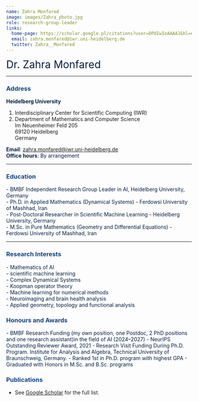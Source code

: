 ```yaml
---
name: Zahra Monfared
image: images/Zahra_photo.jpg
role: research-group-leader
links:
  home-page: https://scholar.google.pl/citations?user=OPUIwIoAAAAJ&hl=en
  email: zahra.monfared@iwr.uni-heidelberg.de 
  twitter: Zahra__Monfared
---
```


<span style="font-size: 2em; color: #072140;">Dr. Zahra Monfared</span>

---

### <span style="color: #114584;">Address</span>

<span style="color: #072140;">**Heidelberg University**  
1. Interdisciplinary Center for Scientific Computing (IWR)  
2. Department of Mathematics and Computer Science  
Im Neuenheimer Feld 205  
69120 Heidelberg  
Germany</span>

<span style="color: #072140;"><strong>Email</strong>: <a href="mailto:zahra.monfared@iwr.uni-heidelberg.de" style="color: #114584;">zahra.monfared@iwr.uni-heidelberg.de</a></span>  
<span style="color: #072140;"><strong>Office hours</strong>: By arrangement</span>

---

### <span style="color: #114584;">Education</span>

<div style="color: #072140; text-align: left;">
- BMBF Independent Research Group Leader in AI, Heidelberg University, Germany  
</div>
<div style="color: #072140; text-align: left;">
- Ph.D. in Applied Mathematics (Dynamical Systems) - Ferdowsi University of Mashhad, Iran  
</div>
<div style="color: #072140; text-align: left;">
- Post-Doctoral Researcher in Scientific Machine Learning - Heidelberg University, Germany  
</div>
<div style="color: #072140; text-align: left;">
- M.Sc. in Pure Mathematics (Geometry and Differential Equations) - Ferdowsi University of Mashhad, Iran  
</div>


---

### <span style="color: #114584;">Research Interests</span>

<div style="color: #072140; text-align: left;">
- Mathematics of AI <br>
- scientific machine learning <br>
- Complex Dynamical Systems  <br>
- Koopman operator theory <br>
- Machine learning for numerical methods <br>  
- Neuroimaging and brain health analysis <br>
- Applied geometry, topology and functional analysis <br>  
</div>



### <span style="color: #114584;">Honours and Awards</span>

<span style="color: #072140;">
- BMBF Research Funding (my own position,
one Postdoc, 2 PhD positions and one research assistant)in the field of AI (2024–2027)  
- NeurIPS Outstanding Reviewer Award, 2021
- Research Visit Funding During Ph.D. Program. Institute for Analysis and Algebra, Technical
University of Braunschweig, Germany.
- Ranked 1st in Ph.D. program with highest GPA  
- Graduated with Honors in M.Sc. and B.Sc. programs  
</span>



### <span style="color: #114584;">Publications</span>


- See [Google Scholar](https://scholar.google.pl/citations?user=OPUIwIoAAAAJ&hl=en) for the full list.

